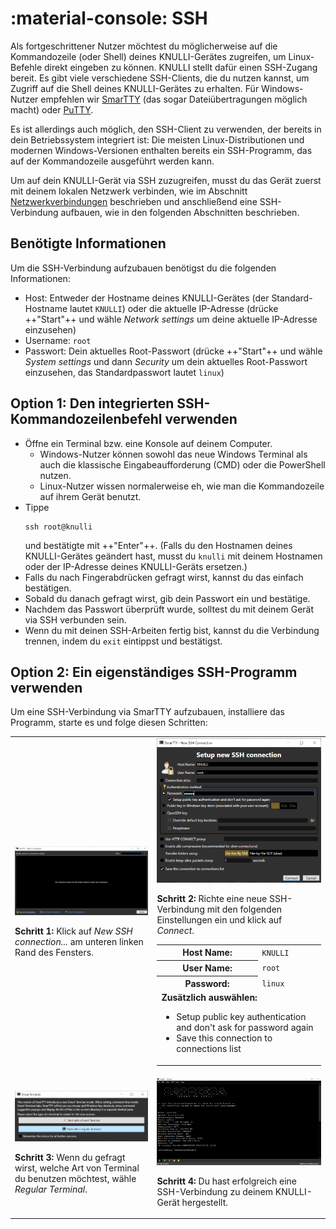 # :material-console: SSH

Als fortgeschrittener Nutzer möchtest du möglicherweise auf die Kommandozeile (oder Shell) deines KNULLI-Gerätes zugreifen, um Linux-Befehle direkt eingeben zu können. KNULLI stellt dafür einen SSH-Zugang bereit. Es gibt viele verschiedene SSH-Clients, die du nutzen kannst, um Zugriff auf die Shell deines KNULLI-Gerätes zu erhalten. Für Windows-Nutzer empfehlen wir [SmarTTY](https://sysprogs.com/SmarTTY) (das sogar Dateiübertragungen möglich macht) oder [PuTTY](https://www.putty.org).

Es ist allerdings auch möglich, den SSH-Client zu verwenden, der bereits in dein Betriebssystem integriert ist: Die meisten Linux-Distributionen und modernen Windows-Versionen enthalten bereits ein SSH-Programm, das auf der Kommandozeile ausgeführt werden kann.

Um auf dein KNULLI-Gerät via SSH zuzugreifen, musst du das Gerät zuerst mit deinem lokalen Netzwerk verbinden, wie im Abschnitt [Netzwerkverbindungen](../networking) beschrieben und anschließend eine SSH-Verbindung aufbauen, wie in den folgenden Abschnitten beschrieben.

## Benötigte Informationen

Um die SSH-Verbindung aufzubauen benötigst du die folgenden Informationen:

* Host: Entweder der Hostname deines KNULLI-Gerätes (der Standard-Hostname lautet `KNULLI`) oder die aktuelle IP-Adresse (drücke ++"Start"++ und wähle *Network settings* um deine aktuelle IP-Adresse einzusehen)
* Username: `root`
* Passwort: Dein aktuelles Root-Passwort (drücke ++"Start"++ und wähle *System settings* und dann *Security* um dein aktuelles Root-Passwort einzusehen, das Standardpasswort lautet `linux`)

## Option 1: Den integrierten SSH-Kommandozeilenbefehl verwenden

* Öffne ein Terminal bzw. eine Konsole auf deinem Computer.
     * Windows-Nutzer können sowohl das neue Windows Terminal als auch die klassische Eingabeaufforderung (CMD) oder die PowerShell nutzen.
     * Linux-Nutzer wissen normalerweise eh, wie man die Kommandozeile auf ihrem Gerät benutzt.
* Tippe
  ```
  ssh root@knulli
  ```
  und bestätigte mit ++"Enter"++. (Falls du den Hostnamen deines KNULLI-Gerätes geändert hast, musst du `knulli` mit deinem Hostnamen oder der IP-Adresse deines KNULLI-Geräts ersetzen.)
* Falls du nach Fingerabdrücken gefragt wirst, kannst du das einfach bestätigen.
* Sobald du danach gefragt wirst, gib dein Passwort ein und bestätige.
* Nachdem das Passwort überprüft wurde, solltest du mit deinem Gerät via SSH verbunden sein.
* Wenn du mit deinen SSH-Arbeiten fertig bist, kannst du die Verbindung trennen, indem du `exit` eintippst und bestätigst.

## Option 2: Ein eigenständiges SSH-Programm verwenden

Um eine SSH-Verbindung via SmarTTY aufzubauen, installiere das Programm, starte es und folge diesen Schritten:

<table>
	<tr>
		<td>
			<img src="/_inc/images/configure/ssh/smartty-new-connection-001.png">
			<p><strong>Schritt 1: </strong>Klick auf <em>New SSH connection...</em> am unteren linken Rand des Fensters.<p>
		</td>
		<td>
			<img src="/_inc/images/configure/ssh/smartty-new-connection-002.png">
	    	<p><strong>Schritt 2: </strong>Richte eine neue SSH-Verbindung mit den folgenden Einstellungen ein und klick auf <em>Connect</em>.</p>
			<table>
				<tr>
					<th>Host Name:</th>
					<td><code>KNULLI</code></td>
				</tr>
				<tr>
					<th>User Name:</th>
					<td><code>root</code></td>
				</tr>
				<tr>
					<th>Password:</th>
					<td><code>linux</code></td>
				</tr>
				<tr>
					<td colspan=2>
						<strong>Zusätzlich auswählen:</strong>
						<ul>
							<li>Setup public key authentication and don't ask for password again</li>
							<li>Save this connection to connections list</li>
						</ul>
					</td>
				</tr>
			</table>
		</td>
	</tr>
	<tr>
		<td>
			<img src="/_inc/images/configure/ssh/smartty-new-connection-003.png">
			<p><strong>Schritt 3: </strong>Wenn du gefragt wirst, welche Art von Terminal du benutzen möchtest, wähle <em>Regular Terminal</em>.</p>
		</td>
		<td>
			<img src="/_inc/images/configure/ssh/smartty-new-connection-004.png">
			<p><strong>Schritt 4: </strong>Du hast erfolgreich eine SSH-Verbindung zu deinem KNULLI-Gerät hergestellt.</p>
		</td>
	</tr>
</table>
